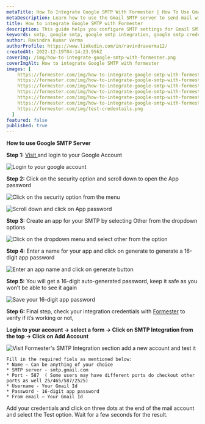 ```yaml
---
metaTitle: How To Integrate Google SMTP With Formester | How To Use Gmail SMTP Server For Sending Mail - Formester
metaDescription: Learn how to use the Gmail SMTP server to send mail with Formester. This guide will show you how to integrate Gmail SMTP server and use it to send mail.
title: How to integrate Google SMTP with Formester
description: This guide helps you configure SMTP settings for Gmail SMTP on Formester. You can then start sending all emails through your personalized emails and receive responses directly in your inbox
keywords: smtp, google smtp, google smtp integration, google smtp credentials
author: Ravindra Kumar Verma
authorProfile: https://www.linkedin.com/in/ravindraverma12/
createdAt: 2022-12-19T04:14:23.956Z
coverImg: /img/how-to-integrate-google-smtp-with-formester.png
coverImgAlt: How to integrate Google SMTP with formester
images: [
    https://formester.com/img/how-to-integrate-google-smtp-with-formester__home-screen.png,
    https://formester.com/img/how-to-integrate-google-smtp-with-formester__security-option.png,
    https://formester.com/img/how-to-integrate-google-smtp-with-formester__sign-app-account.png,
    https://formester.com/img/how-to-integrate-google-smtp-with-formester__dropdown-option.png,
    https://formester.com/img/how-to-integrate-google-smtp-with-formester__generate-account.png,
    https://formester.com/img/how-to-integrate-google-smtp-with-formester__app-password.png,
    https://formester.com/img/test-credentails.png
  ]
featured: false
published: true
---
```

**How to use Google SMTP Server**

**Step 1:** [Visit ](https://myaccount.google.com/u/1/?hl=en&utm_source=OGB&utm_medium=act "Google Login Account") and login to your Google Account

![Login to your google account](/img/how-to-integrate-google-smtp-with-formester__home-screen.png "Login to your google account")

**Step 2:** Click on the security option and scroll down to open the App password

![Click on the security option from the menu](/img/how-to-integrate-google-smtp-with-formester__security-option.png "Click on the security option from the menu")

![Scroll down and click on App password](/img/how-to-integrate-google-smtp-with-formester__sign-app-account.png "Scroll down and click on App password")

**Step 3:** Create an app for your SMTP by selecting Other from the dropdown options

![Click on the dropdown menu and select other from the option](/img/how-to-integrate-google-smtp-with-formester__dropdown-option.png "Click on the dropdown menu and select other from the option")

**Step 4:** Enter a name for your app and click on generate to generate a 16-digit app password

![Enter an app name and click on generate button](/img/how-to-integrate-google-smtp-with-formester__generate-account.png "Enter an app name and click on generate button")

**Step 5:** You will get a 16-digit auto-generated password, keep it safe as you won’t be able to see it again

![Save your 16-digit app password](/img/how-to-integrate-google-smtp-with-formester__app-password.png "Save your 16-digit app password")

**Step 6:** Final step, check your integration credentials with [Formester](https://app.formester.com/users/sign_in "Formester") to verify if it’s working or not,

**Login to your account -> select a form -> Click on SMTP Integration from the top -> Click on Add Account**

![Visit Formester's SMTP Integration section add a new account and test it](/img/test-credentails.png "Visit Formester's SMTP Integration section add a new account and test it")

```
Fill in the required fiels as mentioned below:
* Name – Can be anything of your choice  
* SMTP server - smtp.gmail.com
* Port - 587  ( Some users may have different ports do checkout other ports as well 25/465/587/2525)
* Username - Your Gmail Id
* Password - 16-digit app password
* From email – Your Gmail Id
```

Add your credentials and click on three dots at the end of the mail account and select the Test option. Wait for a few seconds for the result.